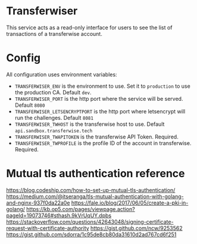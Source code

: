 # Transferwiser

This service acts as a read-only interface for users to see the list of transactions of a transferwise account.

# Config

All configuration uses environment variables:

- `TRANSFERWISER_ENV` is the environment to use. Set it to `production` to use the production CA. Default `dev`.
- `TRANSFERWISER_PORT` is the http port where the service will be served. Default `8080`
- `TRANSFERWISER_LETSENCRYPTPORT` is the http port where letsencrypt will run the challenges. Default `8081`
- `TRANSFERWISER_TWHOST` is the transferwise host to use. Default `api.sandbox.transferwise.tech`
- `TRANSFERWISER_TWAPITOKEN` is the transferwise API Token. Required.
- `TRANSFERWISER_TWPROFILE` is the profile ID of the account in transferwise. Required.


# Mutual tls authentication reference

https://blog.codeship.com/how-to-set-up-mutual-tls-authentication/
https://medium.com/@itseranga/tls-mutual-authentication-with-golang-and-nginx-937f0da22a0e
https://fale.io/blog/2017/06/05/create-a-pki-in-golang/
https://kb.op5.com/pages/viewpage.action?pageId=19073746#sthash.9kVrUqUY.dpbs
https://stackoverflow.com/questions/42643048/signing-certificate-request-with-certificate-authority
https://gist.github.com/ncw/9253562
https://gist.github.com/sdorra/1c95de8cb80da31610d2ad767cd6f251


